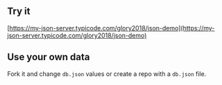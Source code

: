 ## Try it

[https://my-json-server.typicode.com/glory2018/json-demo](https://my-json-server.typicode.com/glory2018/json-demo)

## Use your own data

Fork it and change `db.json` values or create a repo with a `db.json` file.
